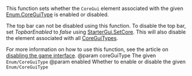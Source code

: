 This function sets whether the `CoreGui` element associated with the given [Enum.CoreGuiType](https://developer.roblox.com/search#stq=CoreGuiType) is enabled or disabled.

The top bar can not be disabled using this function. To disable the top bar, set *TopbarEnabled* to *false* using [StarterGui.SetCore](https://developer.roblox.com/api-reference/function/StarterGui/SetCore). This will also disable the element associated with all [CoreGuiTypes](https://developer.roblox.com/search#stq=CoreGuiType).

For more information on how to use this function, see the article on [disabling the game interface](https://developer.roblox.com/search#stq=Disabling%20Parts%20of%20Game%20Interface).
@param coreGuiType The given `Enum/CoreGuiType`
@param enabled Whether to enable or disable the given `Enum/CoreGuiType`